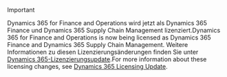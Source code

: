 > [!IMPORTANT]
> <span data-ttu-id="60926-101">Dynamics 365 for Finance and Operations wird jetzt als Dynamics 365 Finance und Dynamics 365 Supply Chain Management lizenziert.</span><span class="sxs-lookup"><span data-stu-id="60926-101">Dynamics 365 for Finance and Operations is now being licensed as Dynamics 365 Finance and Dynamics 365 Supply Chain Management.</span></span> <span data-ttu-id="60926-102">Weitere Informationen zu diesen Lizenzierungsänderungen finden Sie unter [Dynamics 365-Lizenzierungsupdate](https://docs.microsoft.com/dynamics365/licensing/update).</span><span class="sxs-lookup"><span data-stu-id="60926-102">For more information about these licensing changes, see [Dynamics 365 Licensing Update](https://docs.microsoft.com/dynamics365/licensing/update).</span></span> 
